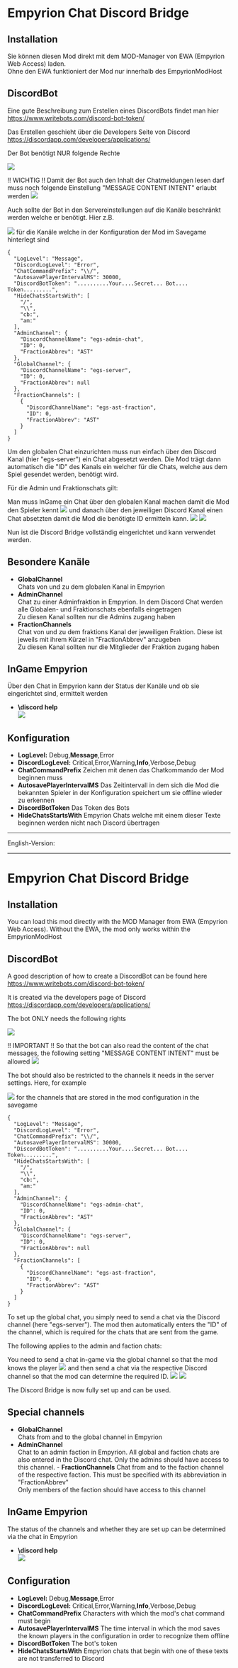 # Empyrion Chat Discord Bridge

## Installation
Sie können diesen Mod direkt mit dem MOD-Manager von EWA (Empyrion Web Access) laden. <br/>
Ohne den EWA funktioniert der Mod nur innerhalb des EmpyrionModHost

## DiscordBot

Eine gute Beschreibung zum Erstellen eines DiscordBots findet man hier https://www.writebots.com/discord-bot-token/

Das Erstellen geschieht über die Developers Seite von Discord https://discordapp.com/developers/applications/

Der Bot benötigt NUR folgende Rechte

![](Screenshots/BotPermissions.png)

!! WICHTIG !! Damit der Bot auch den Inhalt der Chatmeldungen lesen darf muss noch folgende Einstellung "MESSAGE CONTENT INTENT" erlaubt werden
![](Screenshots/BotMessageContent.png)

Auch sollte der Bot in den Servereinstellungen auf die Kanäle beschränkt werden welche er benötigt. Hier z.B. 

![](Screenshots/DiscordChannelsAccess.png)
für die Kanäle welche in der Konfiguration der Mod im Savegame hinterlegt sind

```
{
  "LogLevel": "Message",
  "DiscordLogLevel": "Error",
  "ChatCommandPrefix": "\\/",
  "AutosavePlayerIntervalMS": 30000,
  "DiscordBotToken": "..........Your....Secret... Bot.... Token.........",
  "HideChatsStartsWith": [
    "/",
    "\\",
    "cb:",
    "am:"
  ],
  "AdminChannel": {
    "DiscordChannelName": "egs-admin-chat",
    "ID": 0,
    "FractionAbbrev": "AST"
  },
  "GlobalChannel": {
    "DiscordChannelName": "egs-server",
    "ID": 0,
    "FractionAbbrev": null
  },
  "FractionChannels": [
    {
      "DiscordChannelName": "egs-ast-fraction",
      "ID": 0,
      "FractionAbbrev": "AST"
    }
  ]
}
```

Um den globalen Chat einzurichten muss nun einfach über den Discord Kanal (hier "egs-server") ein Chat abgesetzt werden. Die Mod trägt dann automatisch die "ID" des
Kanals ein welcher für die Chats, welche aus dem Spiel gesendet werden, benötigt wird. 

Für die Admin und Fraktionschats gilt:

Man muss InGame ein Chat über den globalen Kanal machen damit die Mod den Spieler kennt
![](Screenshots/InitChatMod.png)
und danach über den jeweiligen Discord Kanal einen Chat absetzten damit die Mod die benötigte ID ermitteln kann.
![](Screenshots/InitBackChatDiscord.png)
![](Screenshots/InitBackChatMod.png)

Nun ist die Discord Bridge vollständig eingerichtet und kann verwendet werden.

## Besondere Kanäle
- **GlobalChannel**\
  Chats von und zu dem globalen Kanal in Empyrion
- **AdminChannel**\
  Chat zu einer Adminfraktion in Empyrion. In dem Discord Chat werden alle Globalen- und Fraktionschats ebenfalls eingetragen\
  Zu diesen Kanal sollten nur die Admins zugang haben
- **FractionChannels**\
  Chat von und zu dem fraktions Kanal der jeweiligen Fraktion. Diese ist jeweils mit ihrem Kürzel in "FractionAbbrev" anzugeben\
  Zu diesen Kanal sollten nur die Mitglieder der Fraktion zugang haben

## InGame Empyrion
Über den Chat in Empyrion kann der Status der Kanäle und ob sie eingerichtet sind, ermittelt werden 
- **\discord help**\
  ![](Screenshots/Help.png)

## Konfiguration
- **LogLevel:** Debug,**Message**,Error
- **DiscordLogLevel:** Critical,Error,Warning,**Info**,Verbose,Debug
- **ChatCommandPrefix** Zeichen mit denen das Chatkommando der Mod beginnen muss
- **AutosavePlayerIntervalMS** Das Zeitintervall in dem sich die Mod die bekannten Spieler in der Konfiguration speichert um sie offline wieder zu erkennen
- **DiscordBotToken** Das Token des Bots
- **HideChatsStartsWith** Empyrion Chats welche mit einem dieser Texte beginnen werden nicht nach Discord übertragen

***

English-Version:

---

# Empyrion Chat Discord Bridge

## Installation
You can load this mod directly with the MOD Manager from EWA (Empyrion Web Access).
Without the EWA, the mod only works within the EmpyrionModHost

## DiscordBot

A good description of how to create a DiscordBot can be found here https://www.writebots.com/discord-bot-token/

It is created via the developers page of Discord https://discordapp.com/developers/applications/

The bot ONLY needs the following rights

![](Screenshots/BotPermissions.png)

!! IMPORTANT !! So that the bot can also read the content of the chat messages, the following setting "MESSAGE CONTENT INTENT" must be allowed
![](Screenshots/BotMessageContent.png)

The bot should also be restricted to the channels it needs in the server settings. Here, for example

![](Screenshots/DiscordChannelsAccess.png)
for the channels that are stored in the mod configuration in the savegame

```
{
  "LogLevel": "Message",
  "DiscordLogLevel": "Error",
  "ChatCommandPrefix": "\\/",
  "AutosavePlayerIntervalMS": 30000,
  "DiscordBotToken": "..........Your....Secret... Bot.... Token.........",
  "HideChatsStartsWith": [
    "/",
    "\\",
    "cb:",
    "am:"
  ],
  "AdminChannel": {
    "DiscordChannelName": "egs-admin-chat",
    "ID": 0,
    "FractionAbbrev": "AST"
  },
  "GlobalChannel": {
    "DiscordChannelName": "egs-server",
    "ID": 0,
    "FractionAbbrev": null
  },
  "FractionChannels": [
    {
      "DiscordChannelName": "egs-ast-fraction",
      "ID": 0,
      "FractionAbbrev": "AST"
    }
  ]
}
```

To set up the global chat, you simply need to send a chat via the Discord channel (here "egs-server"). The mod then automatically enters the "ID" of the channel, which is required for the chats that are sent from the game.

The following applies to the admin and faction chats:

You need to send a chat in-game via the global channel so that the mod knows the player
![](Screenshots/InitChatMod.png)
and then send a chat via the respective Discord channel so that the mod can determine the required ID.
![](Screenshots/InitBackChatDiscord.png)
![](Screenshots/InitBackChatMod.png)

The Discord Bridge is now fully set up and can be used.

## Special channels
- **GlobalChannel**\
Chats from and to the global channel in Empyrion
- **AdminChannel**\
Chat to an admin faction in Empyrion. All global and faction chats are also entered in the Discord chat. Only the admins should have access to this channel. - **FractionChannels** Chat from and to the faction channel of the respective faction. This must be specified with its abbreviation in "FractionAbbrev"\
Only members of the faction should have access to this channel

## InGame Empyrion
The status of the channels and whether they are set up can be determined via the chat in Empyrion

- **\discord help**\
![](Screenshots/Help.png)

## Configuration
- **LogLevel:** Debug,**Message**,Error
- **DiscordLogLevel:** Critical,Error,Warning,**Info**,Verbose,Debug
- **ChatCommandPrefix** Characters with which the mod's chat command must begin
- **AutosavePlayerIntervalMS** The time interval in which the mod saves the known players in the configuration in order to recognize them offline
- **DiscordBotToken** The bot's token
- **HideChatsStartsWith** Empyrion chats that begin with one of these texts are not transferred to Discord